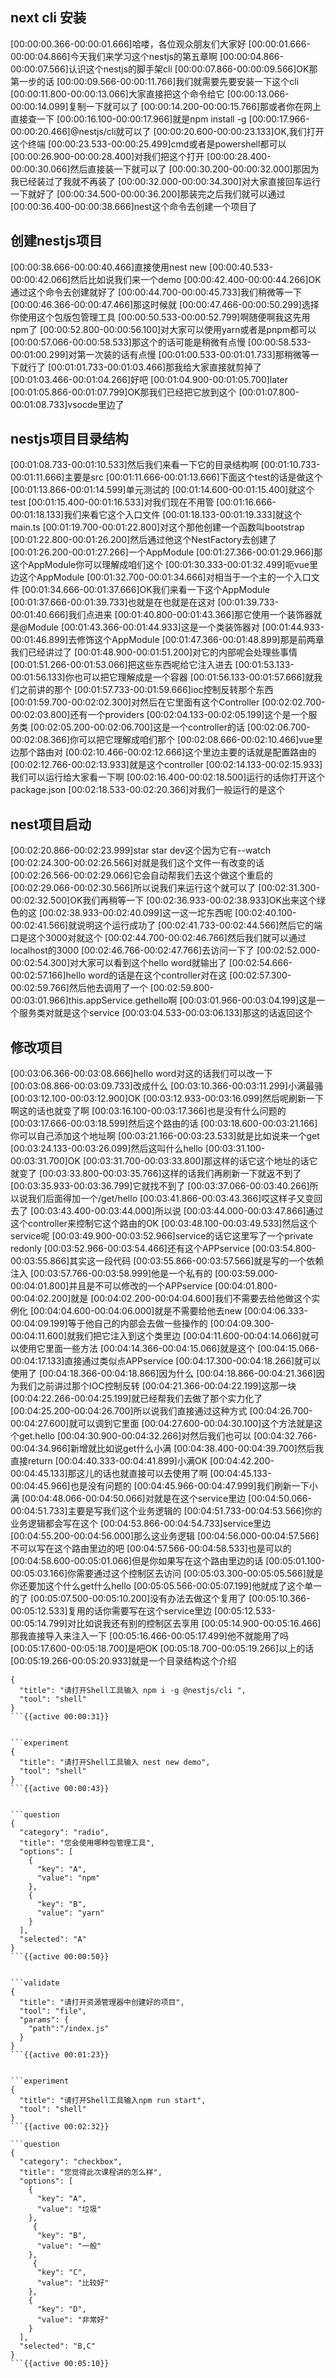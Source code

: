 ## next cli 安装

[00:00:00.366-00:00:01.666]哈喽，各位观众朋友们大家好
[00:00:01.666-00:00:04.866]今天我们来学习这个nestjs的第五章啊
[00:00:04.866-00:00:07.566]认识这个nestjs的脚手架cli
[00:00:07.866-00:00:09.566]OK那第一步的话
[00:00:09.566-00:00:11.766]我们就需要先要安装一下这个cli
[00:00:11.800-00:00:13.066]大家直接把这个命令给它
[00:00:13.066-00:00:14.099]复制一下就可以了
[00:00:14.200-00:00:15.766]那或者你在网上直接查一下
[00:00:16.100-00:00:17.966]就是npm install -g
[00:00:17.966-00:00:20.466]@nestjs/cli就可以了
[00:00:20.600-00:00:23.133]OK,我们打开这个终端
[00:00:23.533-00:00:25.499]cmd或者是powershell都可以
[00:00:26.900-00:00:28.400]对我们把这个打开
[00:00:28.400-00:00:30.066]然后直接装一下就可以了
[00:00:30.200-00:00:32.000]那因为我已经装过了我就不再装了
[00:00:32.000-00:00:34.300]对大家直接回车运行一下就好了
[00:00:34.500-00:00:36.200]那装完之后我们就可以通过
[00:00:36.400-00:00:38.666]nest这个命令去创建一个项目了

## 创建nestjs项目

[00:00:38.666-00:00:40.466]直接使用nest new
[00:00:40.533-00:00:42.066]然后比如说我们来一个demo
[00:00:42.400-00:00:44.266]OK通过这个命令去创建就好了
[00:00:44.700-00:00:45.733]我们稍微等一下
[00:00:46.366-00:00:47.466]那这时候就
[00:00:47.466-00:00:50.299]选择你使用这个包版包管理工具
[00:00:50.533-00:00:52.799]啊随便啊我这先用npm了
[00:00:52.800-00:00:56.100]对大家可以使用yarn或者是pnpm都可以
[00:00:57.066-00:00:58.533]那这个的话可能是稍微有点慢
[00:00:58.533-00:01:00.299]对第一次装的话有点慢
[00:01:00.533-00:01:01.733]那稍微等一下就行了
[00:01:01.733-00:01:03.466]那我给大家直接就剪掉了
[00:01:03.466-00:01:04.266]好吧
[00:01:04.900-00:01:05.700]later
[00:01:05.866-00:01:07.799]OK那我们已经把它放到这个
[00:01:07.800-00:01:08.733]vsocde里边了

## nestjs项目目录结构

[00:01:08.733-00:01:10.533]然后我们来看一下它的目录结构啊
[00:01:10.733-00:01:11.666]主要是src
[00:01:11.666-00:01:13.666]下面这个test的话是做这个
[00:01:13.866-00:01:14.599]单元测试的
[00:01:14.600-00:01:15.400]就这个test
[00:01:15.400-00:01:16.533]对我们现在不用管
[00:01:16.666-00:01:18.133]我们来看它这个入口文件
[00:01:18.133-00:01:19.333]就这个main.ts
[00:01:19.700-00:01:22.800]对这个那他创建一个函数叫bootstrap
[00:01:22.800-00:01:26.200]然后通过他这个NestFactory去创建了
[00:01:26.200-00:01:27.266]一个AppModule
[00:01:27.366-00:01:29.966]那这个AppModule你可以理解成咱们这个
[00:01:30.333-00:01:32.499]呃vue里边这个AppModule
[00:01:32.700-00:01:34.666]对相当于一个主的一个入口文件
[00:01:34.666-00:01:37.666]OK我们来看一下这个AppModule
[00:01:37.666-00:01:39.733]也就是在也就是在这对
[00:01:39.733-00:01:40.666]我们点进来
[00:01:40.800-00:01:43.366]那它使用一个装饰器就是@Module
[00:01:43.366-00:01:44.933]这是一个类装饰器对
[00:01:44.933-00:01:46.899]去修饰这个AppModule
[00:01:47.366-00:01:48.899]那是前两章我们已经讲过了
[00:01:48.900-00:01:51.200]对它的内部呢会处理些事情
[00:01:51.266-00:01:53.066]把这些东西呢给它注入进去
[00:01:53.133-00:01:56.133]你也可以把它理解成是一个容器
[00:01:56.133-00:01:57.666]就我们之前讲的那个
[00:01:57.733-00:01:59.666]ioc控制反转那个东西
[00:01:59.700-00:02:02.300]对然后在它里面有这个Controller
[00:02:02.700-00:02:03.800]还有一个providers
[00:02:04.133-00:02:05.199]这个是一个服务类
[00:02:05.200-00:02:06.700]这是一个controller的话
[00:02:06.700-00:02:08.366]你可以把它理解成咱们那个
[00:02:08.666-00:02:10.466]vue里边那个路由对
[00:02:10.466-00:02:12.666]这个里边主要的话就是配置路由的
[00:02:12.766-00:02:13.933]就是这个controller
[00:02:14.133-00:02:15.933]我们可以运行给大家看一下啊
[00:02:16.400-00:02:18.500]运行的话你打开这个package.json
[00:02:18.533-00:02:20.366]对我们一般运行的是这个

## nest项目启动

[00:02:20.866-00:02:23.999]star star dev这个因为它有--watch
[00:02:24.300-00:02:26.566]对就是我们这个文件一有改变的话
[00:02:26.566-00:02:29.066]它会自动帮我们去这个做这个重启的
[00:02:29.066-00:02:30.566]所以说我们来运行这个就可以了
[00:02:31.300-00:02:32.500]OK我们再稍等一下
[00:02:36.933-00:02:38.933]OK出来这个绿色的这
[00:02:38.933-00:02:40.099]这一这一坨东西呢
[00:02:40.100-00:02:41.566]就说明这个运行成功了
[00:02:41.733-00:02:44.566]然后它的端口是这个3000对就这个
[00:02:44.700-00:02:46.766]然后我们就可以通过localhost的3000
[00:02:46.766-00:02:47.766]去访问一下了
[00:02:52.000-00:02:54.300]对大家可以看到这个hello word就输出了
[00:02:54.666-00:02:57.166]hello word的话是在这个controller对在这
[00:02:57.300-00:02:59.766]然后他去调用了一个
[00:02:59.800-00:03:01.966]this.appService.gethello啊
[00:03:01.966-00:03:04.199]这是一个服务类对就是这个service
[00:03:04.533-00:03:06.133]那这的话返回这个

## 修改项目

[00:03:06.366-00:03:08.666]hello word对这的话我们可以改一下
[00:03:08.866-00:03:09.733]改成什么
[00:03:10.366-00:03:11.299]小满最骚
[00:03:12.100-00:03:12.900]OK
[00:03:12.933-00:03:16.099]然后呢刷新一下啊这的话也就变了啊
[00:03:16.100-00:03:17.366]也是没有什么问题的
[00:03:17.666-00:03:18.599]然后这个路由的话
[00:03:18.600-00:03:21.166]你可以自己添加这个地址啊
[00:03:21.166-00:03:23.533]就是比如说来一个get
[00:03:24.133-00:03:26.099]然后这叫什么hello
[00:03:31.100-00:03:31.700]OK
[00:03:31.700-00:03:33.800]那这样的话它这个地址的话它就变了
[00:03:33.800-00:03:35.766]这样的话我们再刷新一下就返不到了
[00:03:35.933-00:03:36.799]它就找不到了
[00:03:37.066-00:03:40.266]所以说我们后面得加一个/get/hello
[00:03:41.866-00:03:43.366]哎这样子又变回去了
[00:03:43.400-00:03:44.000]所以说
[00:03:44.000-00:03:47.866]通过这个controller来控制它这个路由的OK
[00:03:48.100-00:03:49.533]然后这个service呢
[00:03:49.900-00:03:52.966]service的话它这里写了一个private redonly
[00:03:52.966-00:03:54.466]还有这个APPservice
[00:03:54.800-00:03:55.866]其实这一段代码
[00:03:55.866-00:03:57.566]就是写的一个依赖注入
[00:03:57.766-00:03:58.999]他是一个私有的
[00:03:59.000-00:04:01.800]并且是不可以修改的一个APPservice
[00:04:01.800-00:04:02.200]就是
[00:04:02.200-00:04:04.600]我们不需要去给他做这个实例化
[00:04:04.600-00:04:06.000]就是不需要给他去new
[00:04:06.333-00:04:09.199]等于他自己的内部会去做一些操作的
[00:04:09.300-00:04:11.600]就我们把它注入到这个类里边
[00:04:11.600-00:04:14.066]就可以使用它里面一些方法
[00:04:14.366-00:04:15.066]就是这个
[00:04:15.066-00:04:17.133]直接通过类似点APPservice
[00:04:17.300-00:04:18.266]就可以使用了
[00:04:18.366-00:04:18.866]因为什么
[00:04:18.866-00:04:21.366]因为我们之前讲过那个IOC控制反转
[00:04:21.366-00:04:22.199]这那一块
[00:04:22.266-00:04:25.199]就已经帮我们去做了那个实力化了
[00:04:25.200-00:04:26.700]所以说我们直接通过这种方式
[00:04:26.700-00:04:27.600]就可以调到它里面
[00:04:27.600-00:04:30.100]这个方法就是这个get.hello
[00:04:30.900-00:04:32.266]对然后我们也可以
[00:04:32.766-00:04:34.966]新增就比如说get什么小满
[00:04:38.400-00:04:39.700]然后我直接return
[00:04:40.333-00:04:41.899]小满OK
[00:04:42.200-00:04:45.133]那这儿的话也就直接可以去使用了啊
[00:04:45.133-00:04:45.966]也是没有问题的
[00:04:45.966-00:04:47.999]我们刷新一下小满
[00:04:48.066-00:04:50.066]对就是在这个service里边
[00:04:50.066-00:04:51.733]主要是写我们这个业务逻辑的
[00:04:51.733-00:04:53.566]你的业务逻辑都会写在这个
[00:04:53.866-00:04:54.733]service里边
[00:04:55.200-00:04:56.000]那么这业务逻辑
[00:04:56.000-00:04:57.566]不可以写在这个路由里边的吧
[00:04:57.566-00:04:58.533]也是可以的
[00:04:58.600-00:05:01.066]但是你如果写在这个路由里边的话
[00:05:01.100-00:05:03.166]你需要通过这个控制区去访问
[00:05:03.300-00:05:05.566]就是你还要加这个什么get什么hello
[00:05:05.566-00:05:07.199]他就成了这个单一的了
[00:05:07.500-00:05:10.200]没有办法去做这个复用了
[00:05:10.366-00:05:12.533]复用的话你需要写在这个service里边
[00:05:12.533-00:05:14.799]对比如说我还有别的控制区去享用
[00:05:14.900-00:05:16.466]那我直接导入来注入一下
[00:05:16.466-00:05:17.499]他不就能用了吗
[00:05:17.600-00:05:18.700]是吧OK
[00:05:18.700-00:05:19.266]以上的话
[00:05:19.266-00:05:20.933]就是一个目录结构这个介绍

```experiment
{
  "title": "请打开Shell工具输入 npm i -g @nestjs/cli ",
  "tool": "shell"
}
```{{active 00:00:31}}


```experiment
{
  "title": "请打开Shell工具输入 nest new demo",
  "tool": "shell"
}
```{{active 00:00:43}}


```question
{
  "category": "radio",
  "title": "您会使用哪种包管理工具",
  "options": [
    {
      "key": "A",
      "value": "npm"
    },
    {
      "key": "B",
      "value": "yarn"
    }
  ],
  "selected": "A"
}
```{{active 00:00:50}}


```validate
{
  "title": "请打开资源管理器中创建好的项目",
  "tool": "file",
  "params": {
    "path":"/index.js"
  }
}
```{{active 00:01:23}}


```experiment
{
  "title": "请打开Shell工具输入npm run start",
  "tool": "shell"
}
```{{active 00:02:32}}

```question
{
  "category": "checkbox",
  "title": "您觉得此次课程讲的怎么样",
  "options": [
    {
      "key": "A",
      "value": "垃圾"
    },
     {
      "key": "B",
      "value": "一般"
    },
     {
      "key": "C",
      "value": "比较好"
    },
    {
      "key": "D",
      "value": "非常好"
    }
  ],
  "selected": "B,C"
}
```{{active 00:05:10}}
 